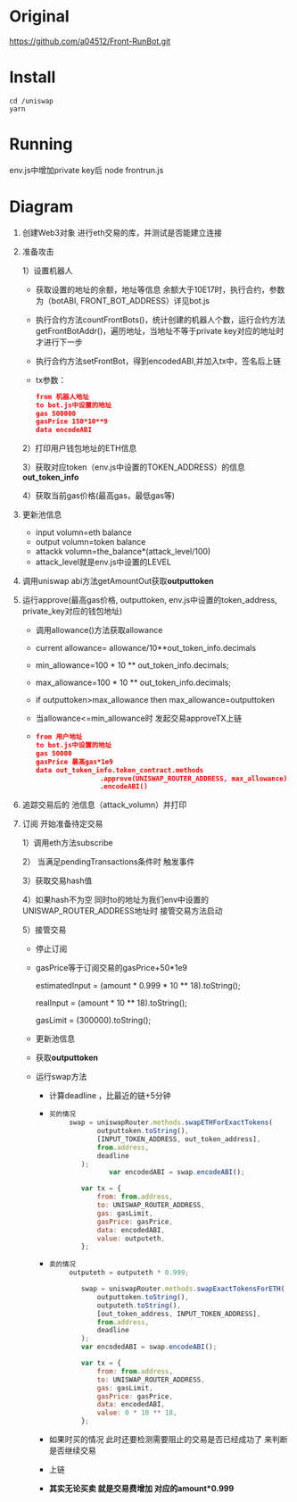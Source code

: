 # Original
https://github.com/a04512/Front-RunBot.git
# Install 
```
cd /uniswap
yarn
```
# Running
env.js中增加private key后
node frontrun.js

# Diagram

1. 创建Web3对象 进行eth交易的库，并测试是否能建立连接

2. 准备攻击

   1）设置机器人

   * 获取设置的地址的余额，地址等信息 余额大于10E17时，执行合约，参数为（botABI, FRONT_BOT_ADDRESS）详见bot.js

   * 执行合约方法countFrontBots()，统计创建的机器人个数，运行合约方法getFrontBotAddr()，遍历地址，当地址不等于private key对应的地址时才进行下一步

   * 执行合约方法setFrontBot，得到encodedABI,并加入tx中，签名后上链

   * tx参数：

     ```json
     from 机器人地址
     to bot.js中设置的地址
     gas 500000
     gasPrice 150*10**9
     data encodeABI
     ```

   2）打印用户钱包地址的ETH信息
   
   3）获取对应token（env.js中设置的TOKEN_ADDRESS）的信息 **out_token_info**
   
   4）获取当前gas价格(最高gas，最低gas等)
   
3. 更新池信息

   *  input volumn=eth balance
   * output volumn=token balance
   * attackk volumn=the_balance*(attack_level/100)
   * attack_level就是env.js中设置的LEVEL

4. 调用uniswap abi方法getAmountOut获取**outputtoken**

5. 运行approve(最高gas价格, outputtoken, env.js中设置的token_address, private_key对应的钱包地址)

   * 调用allowance()方法获取allowance

   * current allowance= allowance/10**out_token_info.decimals

   * min_allowance=100 * 10 ** out_token_info.decimals;

   * max_allowance=100 * 10 ** out_token_info.decimals;

   * if outputtoken>max_allowance then max_allowance=outputtoken

   * 当allowance<=min_allowance时 发起交易approveTX上链

   * ```json
     from 用户地址
     to bot.js中设置的地址
     gas 50000
     gasPrice 最高gas*1e9
     data out_token_info.token_contract.methods
                     .approve(UNISWAP_ROUTER_ADDRESS, max_allowance)
                     .encodeABI()
     ```

6. 追踪交易后的 池信息（attack_volumn）并打印

7. 订阅 开始准备待定交易

   1）调用eth方法subscribe

   2） 当满足pendingTransactions条件时 触发事件

   3）获取交易hash值

   4）如果hash不为空 同时to的地址为我们env中设置的UNISWAP_ROUTER_ADDRESS地址时 接管交易方法启动

   5）接管交易

   * 停止订阅

   * gasPrice等于订阅交易的gasPrice+50*1e9

     estimatedInput = (amount * 0.999 * 10 ** 18).toString();

     realInput = (amount * 10 ** 18).toString();

     gasLimit = (300000).toString();

   * 更新池信息

   * 获取**outputtoken**

   * 运行swap方法

     * 计算deadline ，比最近的链+5分钟

     * ```javascript
       买的情况
       		swap = uniswapRouter.methods.swapETHForExactTokens(
                   outputtoken.toString(),
                   [INPUT_TOKEN_ADDRESS, out_token_address],
                   from.address,
                   deadline
               );
                      var encodedABI = swap.encodeABI();
       
               var tx = {
                   from: from.address,
                   to: UNISWAP_ROUTER_ADDRESS,
                   gas: gasLimit,
                   gasPrice: gasPrice,
                   data: encodedABI,
                   value: outputeth,
               };
       ```

     * ```javascript
       卖的情况
       		outputeth = outputeth * 0.999;
       
               swap = uniswapRouter.methods.swapExactTokensForETH(
                   outputtoken.toString(),
                   outputeth.toString(),
                   [out_token_address, INPUT_TOKEN_ADDRESS],
                   from.address,
                   deadline
               );
               var encodedABI = swap.encodeABI();
       
               var tx = {
                   from: from.address,
                   to: UNISWAP_ROUTER_ADDRESS,
                   gas: gasLimit,
                   gasPrice: gasPrice,
                   data: encodedABI,
                   value: 0 * 10 ** 18,
               };
       ```

     * 如果时买的情况 此时还要检测需要阻止的交易是否已经成功了 来判断是否继续交易

     * 上链

     * **其实无论买卖 就是交易费增加 对应的amount*0.999**

